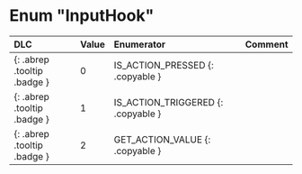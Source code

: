 # Enum "InputHook"
|DLC|Value|Enumerator|Comment|
|:--|:--|:--|:--|
|[ ](#){: .abrep .tooltip .badge }|0 |IS_ACTION_PRESSED {: .copyable } |  | 
|[ ](#){: .abrep .tooltip .badge }|1 |IS_ACTION_TRIGGERED {: .copyable } |  | 
|[ ](#){: .abrep .tooltip .badge }|2 |GET_ACTION_VALUE {: .copyable } |  | 